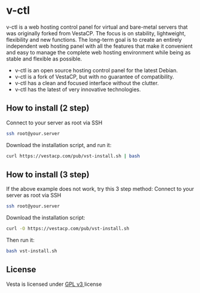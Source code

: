 v-ctl
==================================================

v-ctl is a web hosting control panel for virtual and bare-metal servers that was originally forked from VestaCP. The focus is on stability, lightweight, flexibility and new functions. The long-term goal is to create an entirely independent web hosting panel with all the features that make it convenient and easy to manage the complete web hosting environment while being as stable and flexible as possible.

* v-ctl is an open source hosting control panel for the latest Debian.
* v-ctl is a fork of VestaCP, but with no guarantee of compatibility.
* v-ctl has a clean and focused interface without the clutter.
* v-ctl has the latest of very innovative technologies.

How to install (2 step)
----------------------------
Connect to your server as root via SSH
```bash
ssh root@your.server
```

Download the installation script, and run it:
```bash
curl https://vestacp.com/pub/vst-install.sh | bash
```

How to install (3 step)
----------------------------
If the above example does not work, try this 3 step method:
Connect to your server as root via SSH
```bash
ssh root@your.server
```

Download the installation script:
```bash
curl -O https://vestacp.com/pub/vst-install.sh
```
Then run it:
```bash
bash vst-install.sh
```

License
----------------------------
Vesta is licensed under  [GPL v3 ](https://github.com/outroll/vesta/blob/master/LICENSE) license

